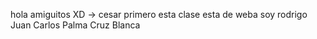 hola amiguitos XD -> cesar primero
esta clase esta de weba
soy rodrigo
Juan Carlos Palma Cruz Blanca

